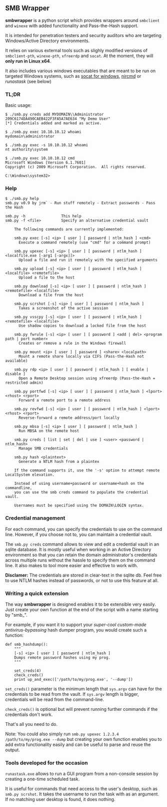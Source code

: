 ## SMB Wrapper ##

**smbwrapper** is a python script which provides wrappers around `smbclient` and `winexe` with added functionality and Pass-the-Hash support.

It is intended for penetration testers and security auditors who are targeting Windows/Active Directory environments.

It relies on various external tools such as slighly modified versions of `smbclient-pth`, `winexe-pth`, `xfreerdp` and `socat`. At the moment, they will **only run in Linux x64**.

It also includes various windows executables that are meant to be run on targeted Windows systems, such as [socat for windows](https://github.com/jboecker/dcs-arduino-example/tree/master/socat), [nircmd](http://nirsoft.net/utils/nircmd.html) or *runastask* (see below)

### TL;DR ##

Basic usage:

	$ ./smb.py creds add MYDOMAIN\\Administrator 209C6174DA490CAEB422F3FA5A7AE634 "My Demo User"
	[*] Credentials added and marked as active.

	$ ./smb.py exec 10.10.10.12 whoami
	mydomain\administrator

	$ ./smb.py exec -s 10.10.10.12 whoami
	nt authority\system

	$ ./smb.py exec 10.10.10.12 cmd
	Microsoft Windows [Version 6.1.7601]
	Copyright (c) 2009 Microsoft Corporation.  All rights reserved.

	C:\Windows\system32>

### Help ###

	$ ./smb.py help
	smb.py v0.9 by jrm` - Run stuff remotely - Extract passwords - Pass the Hash

	smb.py -h 			     This help
	smb.py -f <file>		 Specify an alternative credential vault

		The following commands are currently implemented:

		smb.py exec [-s] <ip> [ user ] [ password | ntlm_hash ] <cmd>
		  Execute a command remotely (use "cmd" for a command prompt)

		smb.py upexec [-s] <ip> [ user ] [ password | ntlm_hash ] <localfile.exe [-arg1 [-argx]]>
		  Upload a file and run it remotely with the specified arguments

		smb.py upload [-s] <ip> [ user ] [ password | ntlm_hash ] <localfile> <remotefile>
		  Upload a file to the host

		smb.py download [-s] <ip> [ user ] [ password | ntlm_hash ] <remotefile> <localfile>
		  Download a file from the host

		smb.py scrshot [-s] <ip> [ user ] [ password | ntlm_hash ]
		  Takes a screenshot of the active session

		smb.py vsscpy [-s] <ip> [ user ] [ password | ntlm_hash ] <remotefile> <localfile>
		  Use shadow copies to download a locked file from the host

		smb.py fwrule [-s] <ip> [ user ] [ password ] <add | del> <program path | port number>
		  Creates or remove a rule in the Windows firewall

		smb.py mount <ip> [ user ] [ password ] <share> <localpath>
		  Mount a remote share locally via CIFS (Pass-the-Hash not available)

		smb.py rdp <ip> [ user ] [ password | ntlm_hash ] [ enable | disable ]
		  Open a Remote Desktop session using xfreerdp (Pass-the-Hash = restricted admin)

		smb.py portfwd [-s] <ip> [ user ] [ password | ntlm_hash ] <lport> <rhost> <rport>
		  Forward a remote port to a remote address

		smb.py revfwd [-s] <ip> [ user ] [ password | ntlm_hash ] <lport> <rhost> <rport>
		  Reverse-forward a remote address/port locally

		smb.py mbsa [-s] <ip> [ user ] [ password | ntlm_hash ]
		  Run MBSA on the remote host

		smb.py creds [ list | set | del | use ] <user> <password | ntlm_hash>
		  Manage SMB credentials

		smb.py hash <plaintext>
		  Generate a NTLM hash from a plaintex

		If the command supports it, use the '-s' option to attempt remote LocalSystem elevation.

		Instead of using username+password or username+hash on the commandline,
		you can use the smb creds command to populate the credential vault.

		Usernames must be specified using the DOMAIN\LOGIN syntax.

### Credential management ###

For each command, you can specify the credentials to use on the command line. However, if you choose not to, you can maintain a credential vault.

The `smb.py creds` command allows to view and edit a credential vault in an sqlite database. It is mostly useful when working in an Active Directory environment so that you can retain the domain administrator's credentials across multiple runs without the hassle to specify them on the command line. It also makes to tool more easier and effective to work with.

**Disclamer:** The credentials are stored in clear-text in the sqlite db. Feel free to use NTLM hashes instead of passwords, or not to use this feature at all.

### Writing a quick extension ###

The way **smbwrapper** is designed enables it to be extensible very easily. Just create your own function at the end of the script with a name starting by "smb_".

For example, if you want it to support your *super-cool custom-made antivirus-bypassing* hash dumper program, you would create such a function:

	def smb_hashdump():
		"""
		[-s] <ip> [ user ] [ password | ntlm_hash ]
		Dumps remote password hashes using my prog.
		"""

		set_creds(4)
		check_creds()
		print up_and_exec(['/path/to/my/prog.exe', '--dump'])


`set_creds()` parameter is the minimum length that `sys.argv` can have for the credentials to be read from the vault. If `sys.argv` length is bigger, credentials will be read from the command-line.

`check_creds()` is optional but will prevent running further commands if the credentials don't work.

That's all you need to do.

Note: You could also simply run `smb.py upexec 1.2.3.4 /path/to/my/prog.exe --dump` but creating your own function enables you to add extra functionality easily and can be useful to parse and reuse the output.

### Tools developed for the occasion ###

`runastask.exe` allows to run a GUI program from a non-console session by creating a one-time scheduled task.

It is useful for commands that need access to the user's desktop, such as `smb.py scrshot`. It takes the username to run the task with as an argument. If no matching user desktop is found, it does nothing.